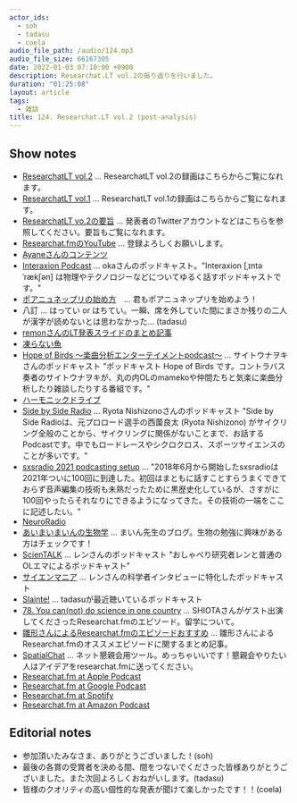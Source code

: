 ```yaml
---
actor_ids:
  - soh
  - tadasu
  - coela
audio_file_path: /audio/124.mp3
audio_file_size: 66167305
date: 2022-01-03 07:10:00 +0900
description: Researchat.LT vol.2の振り返りを行いました。
duration: "01:25:08"
layout: article
tags:
  - 雑談
title: 124. Researchat.LT vol.2 (post-analysis)
---
```


## Show notes
- [ResearchatLT vol.2](https://youtu.be/8st6KoYsnP0) ... ResearchatLT vol.2の録画はこちらからご覧になれます。
- [ResearchatLT vol.1](https://youtu.be/kKLt956ieSM) ... ResearchatLT vol.1の録画はこちらからご覧になれます。
- [ResearchatLT vo.2の要旨](https://researchat.fm/blog/11/) ... 発表者のTwitterアカウントなどはこちらを参照してください。要旨もご覧になれます。
- [Researchat.fmのYouTube](https://www.youtube.com/channel/UC2bDx3CfYJwqBKQHF-9j3FA) ... 登録よろしくお願いします。
- [Ayaneさんのコンテンツ](http://mono-kyo.com/index.html)
- [Interaxion Podcast](https://interaxion-podcast.github.io/) ... okaさんのポッドキャスト。"Interaxion [ˌɪntəˈrækʃən] は物理やテクノロジーなどについてゆるく話すポッドキャストです。"
- [ポアニュネップリの始め方](https://interaxion-podcast.github.io/blog/2021-12-23)　... 君もポアニュネップリを始めよう！
- 八訂 ... はってい or はちてい。一瞬、席を外していた間にまさか残りの二人が漢字が読めないとは思わなかった... (tadasu)
- [remonさんのLT発表スライドのまとめ記事](https://note.com/runningremon/n/n731f0ed34845)
- [凍らない魚](https://note.com/eryr13f/n/n3f9883eefaa0)
- [Hope of Birds 〜楽曲分析エンターテイメントpodcast〜](https://twitter.com/birds_hope) ... サイトウナヲキさんのポッドキャスト "ポッドキャスト Hope of Birds です。コントラバス奏者のサイトウナヲキが、丸の内OLのmamekoや仲間たちと気楽に楽曲分析したり雑談したりする番組です。"
- [ハーモニックドライブ](https://ja.wikipedia.org/wiki/%E3%83%8F%E3%83%BC%E3%83%A2%E3%83%8B%E3%83%83%E3%82%AF%E3%83%89%E3%83%A9%E3%82%A4%E3%83%96)
- [Side by Side Radio](https://sidebysideradio.libsyn.com/) ... Ryota Nishizonoさんのポッドキャスト "Side by Side Radioは、元プロロード選手の西薗良太 (Ryota Nishizono) がサイクリング全般のことから、サイクリングに関係がないことまで、お話するPodcastです。中でもロードレースやシクロクロス、スポーツサイエンスのことが多いです。"
- [sxsradio 2021 podcasting setup](https://sidebysideradio.libsyn.com/website/sxsradio-2021-podcasting-setup) ... "2018年6月から開始したsxsradioは2021年ついに100回に到達した。初回はまともに話すことすらうまくできておらず音声編集の技術も未熟だったために黒歴史化しているが、さすがに100回やったらそれなりにできるようになってきた。その技術の一端をここに記述したい。"
- [NeuroRadio](https://neuroradio.tokyo/)
- [あいまいまいんの生物学](https://i-my-mine.hatenablog.com/) ... まいん先生のブログ。生物の勉強に興味がある方はチェックです！
- [ScienTALK](https://lit.link/scientalk) ... レンさんのポッドキャスト "おしゃべり研究者レンと普通のOLエマによるポッドキャスト"
- [サイエンマニア](https://open.spotify.com/playlist/5eaYVqhaoCxDSPAN21r9Cg?si=5MYIWsV4R_ajhB0-WwYtPA&nd=1) ... レンさんの科学者インタビューに特化したポッドキャスト
- [Slainte!](https://anchor.fm/wataru-toyokawa) ... tadasuが最近聴いているポッドキャスト
- [78. You can(not) do science in one country](https://researchat.fm/episode/78) ... SHIOTAさんがゲスト出演してくださったResearchat.fmのエピソード。留学について。
- [雛形さんによるResearchat.fmのエピソードおすすめ](https://twitter.com/hinahypersonica/status/1472379462570622982) ... 雛形さんによるResearchat.fmのオススメエピソードに関するまとめ記事。
- [SpatialChat](https://spatial.chat/) ... ネット懇親会用ツール。めっちゃいいです！懇親会やりたい人はアイデアをresearchat.fmに送ってください。
- [Researchat.fm at Apple Podcast](https://podcasts.apple.com/jp/podcast/researchat-fm/id1453892334?mt=2)
- [Researchat.fm at Google Podcast](https://podcasts.google.com/feed/aHR0cHM6Ly9yZXNlYXJjaGF0LmZtL2ZlZWQueG1s)
- [Researchat.fm at Spotify](https://open.spotify.com/show/6pqHenuqtkEpnFg9tShg4J)
- [Researchat.fm at Amazon Podcast](https://music.amazon.co.jp/podcasts/cf018aa1-40f7-4f59-ba08-d2f61ee1ab75/researchat-fm)


## Editorial notes
- 参加頂いたみなさま、ありがとうございました！(soh)
- 最後の各賞の受賞者を決める間、間をつないでくださった皆様ありがとうございました。また次回よろしくおねがいします。(tadasu)
- 皆様のクオリティの高い個性的な発表が聞けて楽しかったです！！(coela)
